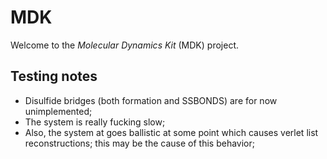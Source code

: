 # MDK

Welcome to the _Molecular Dynamics Kit_ (MDK) project.

## Testing notes

- Disulfide bridges (both formation and SSBONDS) are for now unimplemented;
- The system is really fucking slow;
- Also, the system at goes ballistic at some point which causes verlet list reconstructions; this may be the cause of this behavior;